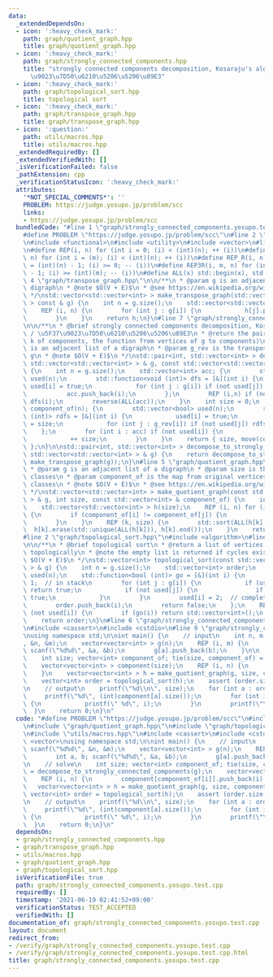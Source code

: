 ```yaml
---
data:
  _extendedDependsOn:
  - icon: ':heavy_check_mark:'
    path: graph/quotient_graph.hpp
    title: graph/quotient_graph.hpp
  - icon: ':heavy_check_mark:'
    path: graph/strongly_connected_components.hpp
    title: "strongly connected components decomposition, Kosaraju's algorithm / \u5F37\
      \u9023\u7D50\u6210\u5206\u5206\u89E3"
  - icon: ':heavy_check_mark:'
    path: graph/topological_sort.hpp
    title: topological sort
  - icon: ':heavy_check_mark:'
    path: graph/transpose_graph.hpp
    title: graph/transpose_graph.hpp
  - icon: ':question:'
    path: utils/macros.hpp
    title: utils/macros.hpp
  _extendedRequiredBy: []
  _extendedVerifiedWith: []
  _isVerificationFailed: false
  _pathExtension: cpp
  _verificationStatusIcon: ':heavy_check_mark:'
  attributes:
    '*NOT_SPECIAL_COMMENTS*': ''
    PROBLEM: https://judge.yosupo.jp/problem/scc
    links:
    - https://judge.yosupo.jp/problem/scc
  bundledCode: "#line 1 \"graph/strongly_connected_components.yosupo.test.cpp\"\n\
    #define PROBLEM \"https://judge.yosupo.jp/problem/scc\"\n#line 2 \"graph/strongly_connected_components.hpp\"\
    \n#include <functional>\n#include <utility>\n#include <vector>\n#line 2 \"utils/macros.hpp\"\
    \n#define REP(i, n) for (int i = 0; (i) < (int)(n); ++ (i))\n#define REP3(i, m,\
    \ n) for (int i = (m); (i) < (int)(n); ++ (i))\n#define REP_R(i, n) for (int i\
    \ = (int)(n) - 1; (i) >= 0; -- (i))\n#define REP3R(i, m, n) for (int i = (int)(n)\
    \ - 1; (i) >= (int)(m); -- (i))\n#define ALL(x) std::begin(x), std::end(x)\n#line\
    \ 4 \"graph/transpose_graph.hpp\"\n\n/**\n * @param g is an adjacent list of a\
    \ digraph\n * @note $O(V + E)$\n * @see https://en.wikipedia.org/wiki/Transpose_graph\n\
    \ */\nstd::vector<std::vector<int> > make_transpose_graph(std::vector<std::vector<int>\
    \ > const & g) {\n    int n = g.size();\n    std::vector<std::vector<int> > h(n);\n\
    \    REP (i, n) {\n        for (int j : g[i]) {\n            h[j].push_back(i);\n\
    \        }\n    }\n    return h;\n}\n#line 7 \"graph/strongly_connected_components.hpp\"\
    \n\n/**\n * @brief strongly connected components decomposition, Kosaraju's algorithm\
    \ / \u5F37\u9023\u7D50\u6210\u5206\u5206\u89E3\n * @return the pair (the number\
    \ k of components, the function from vertices of g to components)\n * @param g\
    \ is an adjacent list of a digraph\n * @param g_rev is the transpose graph of\
    \ g\n * @note $O(V + E)$\n */\nstd::pair<int, std::vector<int> > decompose_to_strongly_connected_components(const\
    \ std::vector<std::vector<int> > & g, const std::vector<std::vector<int> > & g_rev)\
    \ {\n    int n = g.size();\n    std::vector<int> acc; {\n        std::vector<bool>\
    \ used(n);\n        std::function<void (int)> dfs = [&](int i) {\n           \
    \ used[i] = true;\n            for (int j : g[i]) if (not used[j]) dfs(j);\n \
    \           acc.push_back(i);\n        };\n        REP (i,n) if (not used[i])\
    \ dfs(i);\n        reverse(ALL(acc));\n    }\n    int size = 0;\n    std::vector<int>\
    \ component_of(n); {\n        std::vector<bool> used(n);\n        std::function<void\
    \ (int)> rdfs = [&](int i) {\n            used[i] = true;\n            component_of[i]\
    \ = size;\n            for (int j : g_rev[i]) if (not used[j]) rdfs(j);\n    \
    \    };\n        for (int i : acc) if (not used[i]) {\n            rdfs(i);\n\
    \            ++ size;\n        }\n    }\n    return { size, move(component_of)\
    \ };\n}\n\nstd::pair<int, std::vector<int> > decompose_to_strongly_connected_components(const\
    \ std::vector<std::vector<int> > & g) {\n    return decompose_to_strongly_connected_components(g,\
    \ make_transpose_graph(g));\n}\n#line 5 \"graph/quotient_graph.hpp\"\n\n/**\n\
    \ * @param g is an adjacent list of a digraph\n * @param size is the size of equivalence\
    \ classes\n * @param component_of is the map from original vertices to equivalence\
    \ classes\n * @note $O(V + E)$\n * @see https://en.wikipedia.org/wiki/Quotient_graph\n\
    \ */\nstd::vector<std::vector<int> > make_quotient_graph(const std::vector<std::vector<int>\
    \ > & g, int size, const std::vector<int> & component_of) {\n    int n = g.size();\n\
    \    std::vector<std::vector<int> > h(size);\n    REP (i, n) for (int j : g[i])\
    \ {\n        if (component_of[i] != component_of[j]) {\n            h[component_of[i]].push_back(component_of[j]);\n\
    \        }\n    }\n    REP (k, size) {\n        std::sort(ALL(h[k]));\n      \
    \  h[k].erase(std::unique(ALL(h[k])), h[k].end());\n    }\n    return h;\n}\n\
    #line 2 \"graph/topological_sort.hpp\"\n#include <algorithm>\n#line 6 \"graph/topological_sort.hpp\"\
    \n\n/**\n * @brief topological sort\n * @return a list of vertices which sorted\
    \ topologically\n * @note the empty list is returned if cycles exist\n * @note\
    \ $O(V + E)$\n */\nstd::vector<int> topological_sort(const std::vector<std::vector<int>\
    \ > & g) {\n    int n = g.size();\n    std::vector<int> order;\n    std::vector<char>\
    \ used(n);\n    std::function<bool (int)> go = [&](int i) {\n        used[i] =\
    \ 1;  // in stack\n        for (int j : g[i]) {\n            if (used[j] == 1)\
    \ return true;\n            if (not used[j]) {\n                if (go(j)) return\
    \ true;\n            }\n        }\n        used[i] = 2;  // completely used\n\
    \        order.push_back(i);\n        return false;\n    };\n    REP (i, n) if\
    \ (not used[i]) {\n        if (go(i)) return std::vector<int>();\n    }\n    std::reverse(ALL(order));\n\
    \    return order;\n}\n#line 6 \"graph/strongly_connected_components.yosupo.test.cpp\"\
    \n#include <cassert>\n#include <cstdio>\n#line 9 \"graph/strongly_connected_components.yosupo.test.cpp\"\
    \nusing namespace std;\n\nint main() {\n    // input\n    int n, m; scanf(\"%d%d\"\
    , &n, &m);\n    vector<vector<int> > g(n);\n    REP (i, m) {\n        int a, b;\
    \ scanf(\"%d%d\", &a, &b);\n        g[a].push_back(b);\n    }\n\n    // solve\n\
    \    int size; vector<int> component_of; tie(size, component_of) = decompose_to_strongly_connected_components(g);\n\
    \    vector<vector<int> > component(size);\n    REP (i, n) {\n        component[component_of[i]].push_back(i);\n\
    \    }\n    vector<vector<int> > h = make_quotient_graph(g, size, component_of);\n\
    \    vector<int> order = topological_sort(h);\n    assert (order.size() == size);\n\
    \n    // output\n    printf(\"%d\\n\", size);\n    for (int a : order) {\n   \
    \     printf(\"%d\", (int)component[a].size());\n        for (int i : component[a])\
    \ {\n            printf(\" %d\", i);\n        }\n        printf(\"\\n\");\n  \
    \  }\n    return 0;\n}\n"
  code: "#define PROBLEM \"https://judge.yosupo.jp/problem/scc\"\n#include \"graph/strongly_connected_components.hpp\"\
    \n#include \"graph/quotient_graph.hpp\"\n#include \"graph/topological_sort.hpp\"\
    \n#include \"utils/macros.hpp\"\n#include <cassert>\n#include <cstdio>\n#include\
    \ <vector>\nusing namespace std;\n\nint main() {\n    // input\n    int n, m;\
    \ scanf(\"%d%d\", &n, &m);\n    vector<vector<int> > g(n);\n    REP (i, m) {\n\
    \        int a, b; scanf(\"%d%d\", &a, &b);\n        g[a].push_back(b);\n    }\n\
    \n    // solve\n    int size; vector<int> component_of; tie(size, component_of)\
    \ = decompose_to_strongly_connected_components(g);\n    vector<vector<int> > component(size);\n\
    \    REP (i, n) {\n        component[component_of[i]].push_back(i);\n    }\n \
    \   vector<vector<int> > h = make_quotient_graph(g, size, component_of);\n   \
    \ vector<int> order = topological_sort(h);\n    assert (order.size() == size);\n\
    \n    // output\n    printf(\"%d\\n\", size);\n    for (int a : order) {\n   \
    \     printf(\"%d\", (int)component[a].size());\n        for (int i : component[a])\
    \ {\n            printf(\" %d\", i);\n        }\n        printf(\"\\n\");\n  \
    \  }\n    return 0;\n}\n"
  dependsOn:
  - graph/strongly_connected_components.hpp
  - graph/transpose_graph.hpp
  - utils/macros.hpp
  - graph/quotient_graph.hpp
  - graph/topological_sort.hpp
  isVerificationFile: true
  path: graph/strongly_connected_components.yosupo.test.cpp
  requiredBy: []
  timestamp: '2021-06-19 02:41:52+09:00'
  verificationStatus: TEST_ACCEPTED
  verifiedWith: []
documentation_of: graph/strongly_connected_components.yosupo.test.cpp
layout: document
redirect_from:
- /verify/graph/strongly_connected_components.yosupo.test.cpp
- /verify/graph/strongly_connected_components.yosupo.test.cpp.html
title: graph/strongly_connected_components.yosupo.test.cpp
---
```

